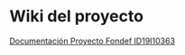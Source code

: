 # Wiki del proyecto
[Documentación Proyecto Fondef ID19I10363](https://niclabs.cl/water-monitoring/#/)

